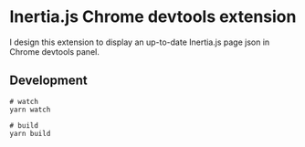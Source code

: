 # Inertia.js Chrome devtools extension

I design this extension to display an up-to-date Inertia.js page json in Chrome devtools panel.

## Development
```
# watch
yarn watch

# build
yarn build
```